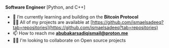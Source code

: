 **Software Engineer** [Python, and C++]

- 🌱 I’m currently learning and building on the **Bitcoin Protocol**
- 👨‍💻 All of my projects are available at [https://github.com/ismaelsadeeq?tab=repositories](https://github.com/ismaelsadeeq?tab=repositories)
- 📫 How to reach me **abubakarsadiqismail@proton.me**
- 👨‍💻 I'm looking to collaborate on Open source projects
